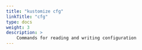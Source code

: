 ```yaml
---
title: "kustomize cfg"
linkTitle: "cfg"
type: docs
weight: 3
description: >
    Commands for reading and writing configuration
---
```

